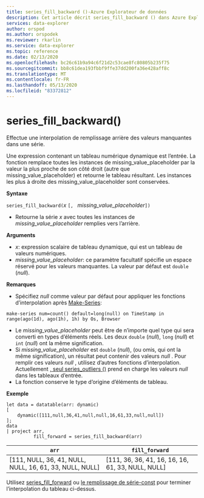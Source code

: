 ```yaml
---
title: series_fill_backward ()-Azure Explorateur de données
description: Cet article décrit series_fill_backward () dans Azure Explorateur de données.
services: data-explorer
author: orspod
ms.author: orspodek
ms.reviewer: rkarlin
ms.service: data-explorer
ms.topic: reference
ms.date: 02/13/2020
ms.openlocfilehash: bc26c61b9a94c6f21d2c53cae8fc80805b235f75
ms.sourcegitcommit: bb8c61dea193fbbf9ffe37dd200fa36e428aff8c
ms.translationtype: MT
ms.contentlocale: fr-FR
ms.lasthandoff: 05/13/2020
ms.locfileid: "83372812"
---
```

# <a name="series_fill_backward"></a>series_fill_backward()

Effectue une interpolation de remplissage arrière des valeurs manquantes dans une série.

Une expression contenant un tableau numérique dynamique est l’entrée. La fonction remplace toutes les instances de missing_value_placeholder par la valeur la plus proche de son côté droit (autre que missing_value_placeholder) et retourne le tableau résultant. Les instances les plus à droite des missing_value_placeholder sont conservées.

**Syntaxe**

`series_fill_backward(`*x* `[, ` *missing_value_placeholder*`])`
* Retourne la série *x* avec toutes les instances de *missing_value_placeholder* remplies vers l’arrière.

**Arguments**

* *x*: expression scalaire de tableau dynamique, qui est un tableau de valeurs numériques.
* *missing_value_placeholder*: ce paramètre facultatif spécifie un espace réservé pour les valeurs manquantes. La valeur par défaut est `double` (*null*).

**Remarques**

* Spécifiez *null* comme valeur par défaut pour appliquer les fonctions d’interpolation après [Make-Series](make-seriesoperator.md): 

```kusto
make-series num=count() default=long(null) on TimeStamp in range(ago(1d), ago(1h), 1h) by Os, Browser
```

* Le *missing_value_placeholder* peut être de n’importe quel type qui sera converti en types d’éléments réels. Les deux `double` (*null*), `long` (*null*) et `int` (*null*) ont la même signification.
* Si *missing_value_placeholder* est `double` (*null*), (ou omis, qui ont la même signification), un résultat peut contenir des valeurs *null* . Pour remplir ces valeurs *null* , utilisez d’autres fonctions d’interpolation. Actuellement [, seul series_outliers ()](series-outliersfunction.md) prend en charge les valeurs *null* dans les tableaux d’entrée.
* La fonction conserve le type d’origine d’éléments de tableau.

**Exemple**

<!-- csl: https://help.kusto.windows.net:443/Samples -->
```kusto
let data = datatable(arr: dynamic)
[
    dynamic([111,null,36,41,null,null,16,61,33,null,null])   
];
data 
| project arr, 
          fill_forward = series_fill_backward(arr)

```

|`arr`|`fill_forward`|
|---|---|
|[111, NULL, 36, 41, NULL, NULL, 16, 61, 33, NULL, NULL]|[111, 36, 36, 41, 16, 16, 16, 61, 33, NULL, NULL]|

  
Utilisez [series_fill_forward](series-fill-forwardfunction.md) ou [le remplissage de série-const](series-fill-constfunction.md) pour terminer l’interpolation du tableau ci-dessus.
